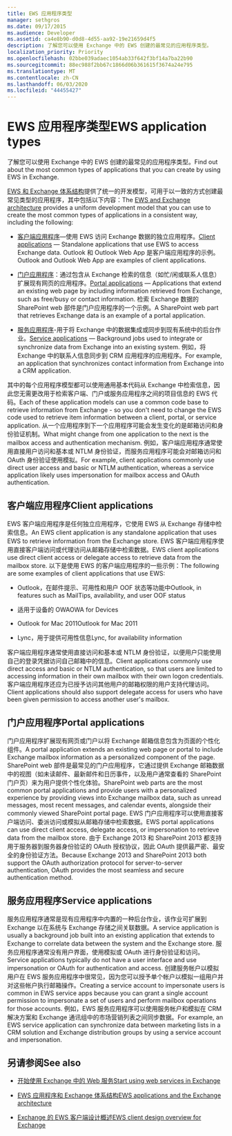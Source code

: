 ```yaml
---
title: EWS 应用程序类型
manager: sethgros
ms.date: 09/17/2015
ms.audience: Developer
ms.assetid: ca4e8b90-d0d8-4d55-aa92-19e21659d4f5
description: 了解您可以使用 Exchange 中的 EWS 创建的最常见的应用程序类型。
localization_priority: Priority
ms.openlocfilehash: 02bbe039adaec1054ab33f642f3bf14a7ba22b90
ms.sourcegitcommit: 88ec988f2bb67c1866d06b361615f3674a24e795
ms.translationtype: MT
ms.contentlocale: zh-CN
ms.lasthandoff: 06/03/2020
ms.locfileid: "44455427"
---
```

# <a name="ews-application-types"></a><span data-ttu-id="fba79-103">EWS 应用程序类型</span><span class="sxs-lookup"><span data-stu-id="fba79-103">EWS application types</span></span>

<span data-ttu-id="fba79-104">了解您可以使用 Exchange 中的 EWS 创建的最常见的应用程序类型。</span><span class="sxs-lookup"><span data-stu-id="fba79-104">Find out about the most common types of applications that you can create by using EWS in Exchange.</span></span>
  
<span data-ttu-id="fba79-105">[EWS 和 Exchange 体系结构](ews-applications-and-the-exchange-architecture.md)提供了统一的开发模型，可用于以一致的方式创建最常见类型的应用程序，其中包括以下内容：</span><span class="sxs-lookup"><span data-stu-id="fba79-105">The [EWS and Exchange architecture](ews-applications-and-the-exchange-architecture.md) provides a uniform development model that you can use to create the most common types of applications in a consistent way, including the following:</span></span> 
  
- <span data-ttu-id="fba79-106">[客户端应用程序](#bk_clientapps)—使用 EWS 访问 Exchange 数据的独立应用程序。</span><span class="sxs-lookup"><span data-stu-id="fba79-106">[Client applications](#bk_clientapps) — Standalone applications that use EWS to access Exchange data.</span></span> <span data-ttu-id="fba79-107">Outlook 和 Outlook Web App 是客户端应用程序的示例。</span><span class="sxs-lookup"><span data-stu-id="fba79-107">Outlook and Outlook Web App are examples of client applications.</span></span> 
    
- <span data-ttu-id="fba79-108">[门户应用程序](#bk_portalapps)：通过包含从 Exchange 检索的信息（如忙/闲或联系人信息）扩展现有网页的应用程序。</span><span class="sxs-lookup"><span data-stu-id="fba79-108">[Portal applications](#bk_portalapps) — Applications that extend an existing web page by including information retrieved from Exchange, such as free/busy or contact information.</span></span> <span data-ttu-id="fba79-109">检索 Exchange 数据的 SharePoint web 部件是门户应用程序的一个示例。</span><span class="sxs-lookup"><span data-stu-id="fba79-109">A SharePoint web part that retrieves Exchange data is an example of a portal application.</span></span> 
    
- <span data-ttu-id="fba79-110">[服务应用程序](#bk_serviceapps)-用于将 Exchange 中的数据集成或同步到现有系统中的后台作业。</span><span class="sxs-lookup"><span data-stu-id="fba79-110">[Service applications](#bk_serviceapps) — Background jobs used to integrate or synchronize data from Exchange into an existing system.</span></span> <span data-ttu-id="fba79-111">例如，将 Exchange 中的联系人信息同步到 CRM 应用程序的应用程序。</span><span class="sxs-lookup"><span data-stu-id="fba79-111">For example, an application that synchronizes contact information from Exchange into a CRM application.</span></span> 
    
<span data-ttu-id="fba79-112">其中的每个应用程序模型都可以使用通用基本代码从 Exchange 中检索信息，因此您无需更改用于检索客户端、门户或服务应用程序之间的项目信息的 EWS 代码。</span><span class="sxs-lookup"><span data-stu-id="fba79-112">Each of these application models can use a common code base to retrieve information from Exchange - so you don't need to change the EWS code used to retrieve item information between a client, portal, or service application.</span></span> <span data-ttu-id="fba79-113">从一个应用程序到下一个应用程序可能会发生变化的是邮箱访问和身份验证机制。</span><span class="sxs-lookup"><span data-stu-id="fba79-113">What might change from one application to the next is the mailbox access and authentication mechanism.</span></span> <span data-ttu-id="fba79-114">例如，客户端应用程序通常使用直接用户访问和基本或 NTLM 身份验证，而服务应用程序可能会对邮箱访问和 OAuth 身份验证使用模拟。</span><span class="sxs-lookup"><span data-stu-id="fba79-114">For example, client applications commonly use direct user access and basic or NTLM authentication, whereas a service application likely uses impersonation for mailbox access and OAuth authentication.</span></span>
  
## <a name="client-applications"></a><span data-ttu-id="fba79-115">客户端应用程序</span><span class="sxs-lookup"><span data-stu-id="fba79-115">Client applications</span></span>
<span data-ttu-id="fba79-116"><a name="bk_clientapps"> </a></span><span class="sxs-lookup"><span data-stu-id="fba79-116"><a name="bk_clientapps"> </a></span></span>

<span data-ttu-id="fba79-117">EWS 客户端应用程序是任何独立应用程序，它使用 EWS 从 Exchange 存储中检索信息。</span><span class="sxs-lookup"><span data-stu-id="fba79-117">An EWS client application is any standalone application that uses EWS to retrieve information from the Exchange store.</span></span> <span data-ttu-id="fba79-118">EWS 客户端应用程序使用直接客户端访问或代理访问从邮箱存储中检索数据。</span><span class="sxs-lookup"><span data-stu-id="fba79-118">EWS client applications use direct client access or delegate access to retrieve data from the mailbox store.</span></span> <span data-ttu-id="fba79-119">以下是使用 EWS 的客户端应用程序的一些示例：</span><span class="sxs-lookup"><span data-stu-id="fba79-119">The following are some examples of client applications that use EWS:</span></span>
  
- <span data-ttu-id="fba79-120">Outlook，在邮件提示、可用性和用户 OOF 状态等功能中</span><span class="sxs-lookup"><span data-stu-id="fba79-120">Outlook, in features such as MailTips, availability, and user OOF status</span></span>
    
- <span data-ttu-id="fba79-121">适用于设备的 OWA</span><span class="sxs-lookup"><span data-stu-id="fba79-121">OWA for Devices</span></span>
    
- <span data-ttu-id="fba79-122">Outlook for Mac 2011</span><span class="sxs-lookup"><span data-stu-id="fba79-122">Outlook for Mac 2011</span></span>
    
- <span data-ttu-id="fba79-123">Lync，用于提供可用性信息</span><span class="sxs-lookup"><span data-stu-id="fba79-123">Lync, for availability information</span></span>
    
<span data-ttu-id="fba79-124">客户端应用程序通常使用直接访问和基本或 NTLM 身份验证，以便用户只能使用自己的登录凭据访问自己邮箱中的信息。</span><span class="sxs-lookup"><span data-stu-id="fba79-124">Client applications commonly use direct access and basic or NTLM authentication, so that users are limited to accessing information in their own mailbox with their own logon credentials.</span></span> <span data-ttu-id="fba79-125">客户端应用程序还应为已授予访问其他用户的邮箱权限的用户支持代理访问。</span><span class="sxs-lookup"><span data-stu-id="fba79-125">Client applications should also support delegate access for users who have been given permission to access another user's mailbox.</span></span>
  
## <a name="portal-applications"></a><span data-ttu-id="fba79-126">门户应用程序</span><span class="sxs-lookup"><span data-stu-id="fba79-126">Portal applications</span></span>
<span data-ttu-id="fba79-127"><a name="bk_portalapps"> </a></span><span class="sxs-lookup"><span data-stu-id="fba79-127"><a name="bk_portalapps"> </a></span></span>

<span data-ttu-id="fba79-128">门户应用程序扩展现有网页或门户以将 Exchange 邮箱信息包含为页面的个性化组件。</span><span class="sxs-lookup"><span data-stu-id="fba79-128">A portal application extends an existing web page or portal to include Exchange mailbox information as a personalized component of the page.</span></span> <span data-ttu-id="fba79-129">SharePoint web 部件是最常见的门户应用程序，它通过提供 Exchange 邮箱数据中的视图（如未读邮件、最新邮件和日历事件，以及用户通常查看的 SharePoint 门户页）来为用户提供个性化体验。</span><span class="sxs-lookup"><span data-stu-id="fba79-129">SharePoint web parts are the most common portal applications and provide users with a personalized experience by providing views into Exchange mailbox data, such as unread messages, most recent messages, and calendar events, alongside their commonly viewed SharePoint portal page.</span></span> <span data-ttu-id="fba79-130">EWS 门户应用程序可以使用直接客户端访问、委派访问或模拟从邮箱存储中检索数据。</span><span class="sxs-lookup"><span data-stu-id="fba79-130">EWS portal applications can use direct client access, delegate access, or impersonation to retrieve data from the mailbox store.</span></span> <span data-ttu-id="fba79-131">由于 Exchange 2013 和 SharePoint 2013 都支持用于服务器到服务器身份验证的 OAuth 授权协议，因此 OAuth 提供最严密、最安全的身份验证方法。</span><span class="sxs-lookup"><span data-stu-id="fba79-131">Because Exchange 2013 and SharePoint 2013 both support the OAuth authorization protocol for server-to-server authentication, OAuth provides the most seamless and secure authentication method.</span></span>
  
## <a name="service-applications"></a><span data-ttu-id="fba79-132">服务应用程序</span><span class="sxs-lookup"><span data-stu-id="fba79-132">Service applications</span></span>
<span data-ttu-id="fba79-133"><a name="bk_serviceapps"> </a></span><span class="sxs-lookup"><span data-stu-id="fba79-133"><a name="bk_serviceapps"> </a></span></span>

<span data-ttu-id="fba79-134">服务应用程序通常是现有应用程序中内置的一种后台作业，该作业可扩展到 Exchange 以在系统与 Exchange 存储之间关联数据。</span><span class="sxs-lookup"><span data-stu-id="fba79-134">A service application is usually a background job built into an existing application that extends to Exchange to correlate data between the system and the Exchange store.</span></span> <span data-ttu-id="fba79-135">服务应用程序通常没有用户界面，使用模拟或 OAuth 进行身份验证和访问。</span><span class="sxs-lookup"><span data-stu-id="fba79-135">Service applications typically do not have a user interface and use impersonation or OAuth for authentication and access.</span></span> <span data-ttu-id="fba79-136">创建服务帐户以模拟用户在 EWS 服务应用程序中很常见，因为您可以授予单个帐户以模拟一组用户并对这些帐户执行邮箱操作。</span><span class="sxs-lookup"><span data-stu-id="fba79-136">Creating a service account to impersonate users is common in EWS service apps because you can grant a single account permission to impersonate a set of users and perform mailbox operations for those accounts.</span></span> <span data-ttu-id="fba79-137">例如，EWS 服务应用程序可以使用服务帐户和模拟在 CRM 解决方案和 Exchange 通讯组中的市场营销列表之间同步数据。</span><span class="sxs-lookup"><span data-stu-id="fba79-137">For example, an EWS service application can synchronize data between marketing lists in a CRM solution and Exchange distribution groups by using a service account and impersonation.</span></span>
  
## <a name="see-also"></a><span data-ttu-id="fba79-138">另请参阅</span><span class="sxs-lookup"><span data-stu-id="fba79-138">See also</span></span>


- [<span data-ttu-id="fba79-139">开始使用 Exchange 中的 Web 服务</span><span class="sxs-lookup"><span data-stu-id="fba79-139">Start using web services in Exchange</span></span>](start-using-web-services-in-exchange.md)
    
- [<span data-ttu-id="fba79-140">EWS 应用程序和 Exchange 体系结构</span><span class="sxs-lookup"><span data-stu-id="fba79-140">EWS applications and the Exchange architecture</span></span>](ews-applications-and-the-exchange-architecture.md)
    
- [<span data-ttu-id="fba79-141">Exchange 的 EWS 客户端设计概述</span><span class="sxs-lookup"><span data-stu-id="fba79-141">EWS client design overview for Exchange</span></span>](ews-client-design-overview-for-exchange.md)
    

